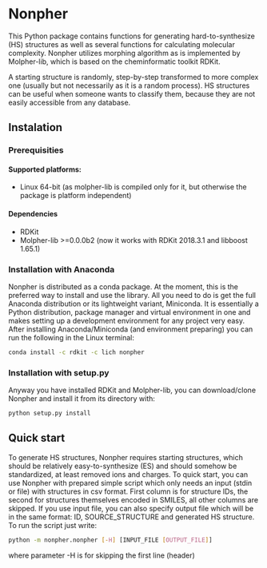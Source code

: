 # Nonpher
This Python package contains functions for generating hard-to-synthesize (HS) structures as well as several functions for
calculating molecular complexity. Nonpher utilizes morphing algorithm as is implemented by Molpher-lib, which is based on
the cheminformatic toolkit RDKit.

A starting structure is randomly, step-by-step transformed to more complex one (usually but not necessarily as it is a
random process). HS structures can be useful when someone wants to classify them, because they are not easily accessible
from any database.
 
## Instalation
### Prerequisities
#### Supported platforms:
* Linux 64-bit (as molpher-lib is compiled only for it, but otherwise the package is platform independent)

#### Dependencies
* RDKit
* Molpher-lib >=0.0.0b2 (now it works with RDKit 2018.3.1 and libboost 1.65.1)

### Installation with Anaconda
Nonpher is distributed as a conda package. At the moment, this is the preferred way to install and use the library.
All you need to do is get the full Anaconda distribution or its lightweight variant, Miniconda. It is essentially a
Python distribution, package manager and virtual environment in one and makes setting up a development environment
for any project very easy. After installing Anaconda/Miniconda (and environment preparing) you can run the following in
the Linux terminal:
```bash
conda install -c rdkit -c lich nonpher
```

### Installation with setup.py
Anyway you have installed RDKit and Molpher-lib, you can download/clone Nonpher and install it 
from its directory with:
```bash
python setup.py install
```

## Quick start
To generate HS structures, Nonpher requires starting structures, which should be relatively easy-to-synthesize (ES)
and should somehow be standardized, at least removed ions and charges. To quick start, you can use Nonpher with prepared
simple script which only needs an input (stdin or file) with structures in csv format. First column is for structure IDs,
the second for structures themselves encoded in SMILES, all other columns are skipped. If you use input file, you can also
specify output file which will be in the same format: ID, SOURCE_STRUCTURE and generated HS structure.
To run the script just write: 

```bash
python -m nonpher.nonpher [-H] [INPUT_FILE [OUTPUT_FILE]]
```

where parameter -H is for skipping the first line (header)

